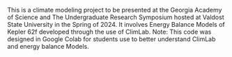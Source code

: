 This is a climate modeling project to be presented at the Georgia Academy of Science and The Undergraduate Research Symposium hosted at Valdost State University in the Spring of 2024. It involves Energy Balance Models of Kepler 62f developed through the use of ClimLab.
Note: This code was designed in Google Colab for students use to better understand ClimLab and energy balance Models.
